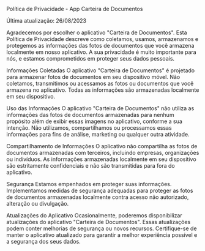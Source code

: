 Política de Privacidade - App Carteira de Documentos

Última atualização: 26/08/2023

Agradecemos por escolher o aplicativo "Carteira de Documentos". Esta Política de Privacidade descreve como coletamos, usamos, armazenamos e protegemos as informações das fotos de documentos que você armazena localmente em nosso aplicativo. A sua privacidade é muito importante para nós, e estamos comprometidos em proteger seus dados pessoais.

Informações Coletadas
O aplicativo "Carteira de Documentos" é projetado para armazenar fotos de documentos em seu dispositivo móvel. Não coletamos, transmitimos ou acessamos as fotos ou documentos que você armazena no aplicativo. Todas as informações são armazenadas localmente em seu dispositivo.

Uso das Informações
O aplicativo "Carteira de Documentos" não utiliza as informações das fotos de documentos armazenadas para nenhum propósito além de exibir essas imagens no aplicativo, conforme a sua intenção. Não utilizamos, compartilhamos ou processamos essas informações para fins de análise, marketing ou qualquer outra atividade.

Compartilhamento de Informações
O aplicativo não compartilha as fotos de documentos armazenadas com terceiros, incluindo empresas, organizações ou indivíduos. As informações armazenadas localmente em seu dispositivo são estritamente confidenciais e não são transmitidas para fora do aplicativo.

Segurança
Estamos empenhados em proteger suas informações. Implementamos medidas de segurança adequadas para proteger as fotos de documentos armazenadas localmente contra acesso não autorizado, alteração ou divulgação.

Atualizações do Aplicativo
Ocasionalmente, poderemos disponibilizar atualizações do aplicativo "Carteira de Documentos". Essas atualizações podem conter melhorias de segurança ou novos recursos. Certifique-se de manter o aplicativo atualizado para garantir a melhor experiência possível e a segurança dos seus dados.
